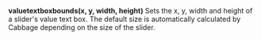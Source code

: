 <a name="valuetextboxsize"><h3 style="padding-top: 40px; margin-top: 40px;"></h3></a>
**valuetextboxbounds(x, y, width, height)** Sets the x, y, width and height of a slider's value text box. The default size is automatically calculated by Cabbage depending on the size of the slider. 
